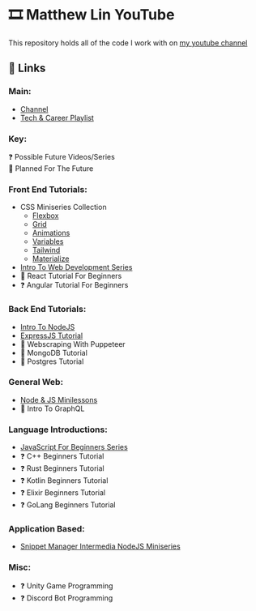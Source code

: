 # :film_strip: Matthew Lin YouTube
This repository holds all of the code I work with on [my youtube channel](https://www.youtube.com/channel/UCqVIqm9pT-4lH8v2UzkfxIA)

## :link: Links
### Main:
- [Channel](https://www.youtube.com/channel/UCqVIqm9pT-4lH8v2UzkfxIA)
- [Tech & Career Playlist](https://youtube.com/playlist?list=PLBJ1k5JU-XghSlzigkODwda8le_joKRtI)

### Key:
❓ Possible Future Videos/Series \
🚧 Planned For The Future

### Front End Tutorials:
- CSS Miniseries Collection
  - [Flexbox](https://youtube.com/playlist?list=PLBJ1k5JU-Xgj2Quei6aZLsz2GinMOYvFg)
  - [Grid](https://youtube.com/playlist?list=PLBJ1k5JU-XgiBFCnxDFYmitc9x39In8my)
  - [Animations](https://youtube.com/playlist?list=PLBJ1k5JU-XghXmqnw8uCOmlKzGBQWydk9)
  - [Variables](https://youtube.com/playlist?list=PLBJ1k5JU-Xgh2jeSvsqYLU-NA6-Asy5Js)
  - [Tailwind](https://youtube.com/playlist?list=PLBJ1k5JU-Xgi3WDlsjZts9BA6nCjZZArd)
  - [Materialize](https://youtube.com/playlist?list=PLBJ1k5JU-XgjrlLDxkVSIjcpaggUJBT9X)
- [Intro To Web Development Series](https://www.youtube.com/playlist?list=PLBJ1k5JU-XghM0f_SBa3cJ_hEV0B6cHTe)
- 🚧 React Tutorial For Beginners
- ❓ Angular Tutorial For Beginners

### Back End Tutorials:
- [Intro To NodeJS](https://youtube.com/playlist?list=PLBJ1k5JU-Xgj9z-JC8uDsZsevC7TITSUG)
- [ExpressJS Tutorial](https://youtube.com/playlist?list=PLBJ1k5JU-XghqVhHgn5kVjybs3yDtuaA0)
- 🚧 Webscraping With Puppeteer
- 🚧 MongoDB Tutorial
- 🚧 Postgres Tutorial

### General Web:
- [Node & JS Minilessons](https://youtube.com/playlist?list=PLBJ1k5JU-XghCdFOJXjN3IJurxXZr_3Su)
- 🚧 Intro To GraphQL

### Language Introductions:
- [JavaScript For Beginners Series](https://www.youtube.com/playlist?list=PLBJ1k5JU-XgijNWgLtEQ-tiZBYFYCQd-4)
- ❓ C++ Beginners Tutorial
- ❓ Rust Beginners Tutorial
- ❓ Kotlin Beginners Tutorial
- ❓ Elixir Beginners Tutorial
- ❓ GoLang Beginners Tutorial

### Application Based:
- [Snippet Manager Intermedia NodeJS Miniseries](https://youtube.com/playlist?list=PLBJ1k5JU-Xgh_ooD7fGQVLboPh4aVBUZ9)

### Misc:
- ❓ Unity Game Programming
- ❓ Discord Bot Programming
